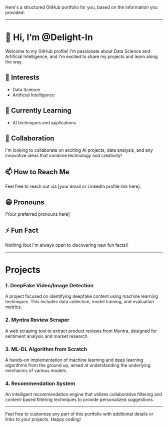 Here's a structured GitHub portfolio for you, based on the information you provided:

---

# 👋 Hi, I’m @Delight-In

Welcome to my GitHub profile! I'm passionate about Data Science and Artificial Intelligence, and I'm excited to share my projects and learn along the way.

## 👀 Interests
- Data Science
- Artificial Intelligence

## 🌱 Currently Learning
- AI techniques and applications

## 💞️ Collaboration
I'm looking to collaborate on exciting AI projects, data analysis, and any innovative ideas that combine technology and creativity!

## 📫 How to Reach Me
Feel free to reach out via [your email or LinkedIn profile link here].

## 😄 Pronouns
[Your preferred pronouns here]

## ⚡ Fun Fact
Nothing (but I'm always open to discovering new fun facts)!

---

# Projects

### 1. DeepFake Video/Image Detection
A project focused on identifying deepfake content using machine learning techniques. This includes data collection, model training, and evaluation metrics.

### 2. Myntra Review Scraper
A web scraping tool to extract product reviews from Myntra, designed for sentiment analysis and market research.

### 3. ML-DL Algorithm from Scratch
A hands-on implementation of machine learning and deep learning algorithms from the ground up, aimed at understanding the underlying mechanics of various models.

### 4. Recommendation System
An intelligent recommendation engine that utilizes collaborative filtering and content-based filtering techniques to provide personalized suggestions.

---

Feel free to customize any part of this portfolio with additional details or links to your projects. Happy coding!
